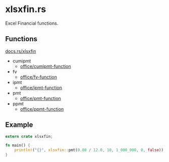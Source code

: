 # xlsxfin.rs

Excel Financial functions.

## Functions

[docs.rs/xlsxfin](https://docs.rs/xlsxfin/)

* cumipmt
    * [office/cumipmt-function](https://support.microsoft.com/en-us/office/cumipmt-function-61067bb0-9016-427d-b95b-1a752af0e606)
* fv
    * [office/fv-function](https://support.microsoft.com/en-us/office/fv-function-2eef9f44-a084-4c61-bdd8-4fe4bb1b71b3)
* ipmt
    * [office/ipmt-function](https://support.microsoft.com/en-us/office/ipmt-function-5cce0ad6-8402-4a41-8d29-61a0b054cb6f)
* pmt
    * [office/pmt-function](https://support.microsoft.com/en-us/office/pmt-function-0214da64-9a63-4996-bc20-214433fa6441)
* ppmt
    * [office/ppmt-function](https://support.microsoft.com/en-us/office/ppmt-function-c370d9e3-7749-4ca4-beea-b06c6ac95e1b)

## Example

```rust
extern crate xlsxfin;

fn main() {
    println!("{}", xlsxfin::pmt(0.08 / 12.0, 10, 1_000_000, 0, false));
}
```
